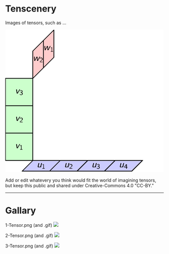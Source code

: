 # Tenscenery
Images of tensors, such as ...

![This One](images/Tensor-Product-Def-3D.gif)

Add or edit whatevery you think would fit the world of imagining tensors, but keep this public and shared under Creative-Commons 4.0 "CC-BY."

---

# Gallary

1-Tensor.png (and .gif)
![](1-Tensor.png)

2-Tensor.png (and .gif)
![](2-Tensor.png)

3-Tensor.png (and .gif)
![](3-Tensor.png)

